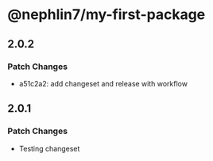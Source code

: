 # @nephlin7/my-first-package

## 2.0.2

### Patch Changes

- a51c2a2: add changeset and release with workflow

## 2.0.1

### Patch Changes

- Testing changeset
